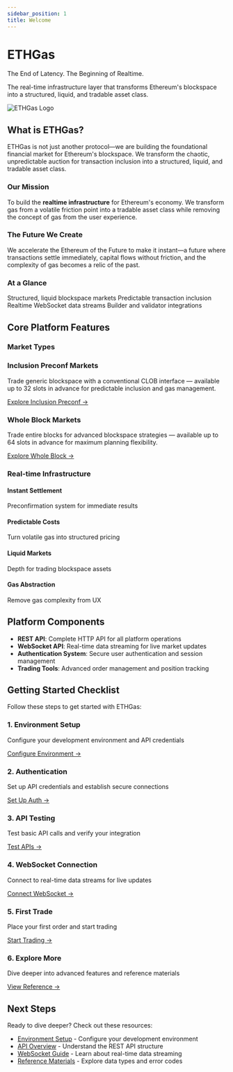 ```yaml
---
sidebar_position: 1
title: Welcome
---
```


<div className="hero hero--primary" style={{padding: '4rem 0', background: 'transparent', color: 'var(--ifm-color-content)'}}>
  <div className="container">
    <div className="row">
      <div className="col col--8">
        <h1 className="hero__title" style={{fontSize: '3rem', fontWeight: 'bold', marginBottom: '1rem'}}>
          ETHGas
        </h1>
        <p className="hero__subtitle" style={{fontSize: '1.5rem', fontWeight: '600', marginBottom: '1rem', color: 'var(--ifm-color-primary)'}}>
          The End of Latency. The Beginning of Realtime.
        </p>
        <p className="hero__subtitle" style={{fontSize: '1.25rem', marginBottom: '2rem'}}>
          The real-time infrastructure layer that transforms Ethereum's blockspace into a structured, liquid, and tradable asset class.
        </p>
      </div>
      <div className="col col--4" style={{textAlign: 'center'}}>
        <img src="/img/eg_logo_w+b.png" alt="ETHGas Logo" style={{maxWidth: '200px', height: 'auto'}} />
      </div>
    </div>
  </div>
</div>

## What is ETHGas?

<div className="row">
  <div className="col col--12">
    <p>
      ETHGas is not just another protocol—we are building the foundational financial market for Ethereum's blockspace. We transform the chaotic, unpredictable auction for transaction inclusion into a structured, liquid, and tradable asset class.
    </p>
    <h3>Our Mission</h3>
    <p>
      To build the <strong>realtime infrastructure</strong> for Ethereum's economy. We transform gas from a volatile friction point into a tradable asset class while removing the concept of gas from the user experience.
    </p>
    <h3>The Future We Create</h3>
    <p>
      We accelerate the Ethereum of the Future to make it instant—a future where transactions settle immediately, capital flows without friction, and the complexity of gas becomes a relic of the past.
    </p>
  </div>
  </div>

<div className="row" style={{ marginTop: '1rem' }}>
  <div className="col col--12">
    <h3 style={{ marginTop: 0 }}>At a Glance</h3>
    <div className="glance-card" style={{ padding: '1.25rem' }}>
      <div className="glance-tags">
        <span className="glance-tag">Structured, liquid blockspace markets</span>
        <span className="glance-tag">Predictable transaction inclusion</span>
        <span className="glance-tag">Realtime WebSocket data streams</span>
        <span className="glance-tag">Builder and validator integrations</span>
      </div>
    </div>
  </div>
</div>

## Core Platform Features

### Market Types

<div className="row" style={{ marginTop: '0.5rem' }}>
  <div className="col col--6">
    <div className="feature-card" style={{ height: '100%' }}>
      <h3>Inclusion Preconf Markets</h3>
      <p>Trade generic blockspace with a conventional CLOB interface — available up to 32 slots in advance for predictable inclusion and gas management.</p>
      <a href="/docs/api/trading/inclusion-preconf" className="button button--outline button--sm">Explore Inclusion Preconf →</a>
    </div>
  </div>
  <div className="col col--6">
    <div className="feature-card" style={{ height: '100%' }}>
      <h3>Whole Block Markets</h3>
      <p>Trade entire blocks for advanced blockspace strategies — available up to 64 slots in advance for maximum planning flexibility.</p>
      <a href="/docs/api/trading/whole-block" className="button button--outline button--sm">Explore Whole Block →</a>
    </div>
  </div>
</div>

### Real-time Infrastructure

<div className="row infra-cards" style={{ marginTop: '0.5rem' }}>
  <div className="col col--3">
    <div className="feature-card infra-card text--center">
      <h4>Instant Settlement</h4>
      <p>Preconfirmation system for immediate results</p>
    </div>
  </div>
  <div className="col col--3">
    <div className="feature-card infra-card text--center">
      <h4>Predictable Costs</h4>
      <p>Turn volatile gas into structured pricing</p>
    </div>
  </div>
  <div className="col col--3">
    <div className="feature-card infra-card text--center">
      <h4>Liquid Markets</h4>
      <p>Depth for trading blockspace assets</p>
    </div>
  </div>
  <div className="col col--3">
    <div className="feature-card infra-card text--center">
      <h4>Gas Abstraction</h4>
      <p>Remove gas complexity from UX</p>
    </div>
  </div>
</div>

## Platform Components

- **REST API**: Complete HTTP API for all platform operations
- **WebSocket API**: Real-time data streaming for live market updates
- **Authentication System**: Secure user authentication and session management
- **Trading Tools**: Advanced order management and position tracking

## Getting Started Checklist

Follow these steps to get started with ETHGas:

<div className="checklist-box">

<div className="row">
  <div className="col col--4">
    <div className="feature-card text--center">
      <h3>1. Environment Setup</h3>
      <p>Configure your development environment and API credentials</p>
      <a href="/docs/getting-started/connecting" className="button button--outline button--sm">
        Configure Environment →
      </a>
    </div>
  </div>
  <div className="col col--4">
    <div className="feature-card text--center">
      <h3>2. Authentication</h3>
      <p>Set up API credentials and establish secure connections</p>
      <a href="/docs/getting-started/connecting" className="button button--outline button--sm">
        Set Up Auth →
      </a>
    </div>
  </div>
  <div className="col col--4">
    <div className="feature-card text--center">
      <h3>3. API Testing</h3>
      <p>Test basic API calls and verify your integration</p>
      <a href="/docs/api/overview" className="button button--outline button--sm">
        Test APIs →
      </a>
    </div>
  </div>
  </div>

  <div className="row" style={{ marginTop: '0.5rem' }}>
  <div className="col col--4">
    <div className="feature-card text--center">
      <h3>4. WebSocket Connection</h3>
      <p>Connect to real-time data streams for live updates</p>
      <a href="/docs/websocket/overview" className="button button--outline button--sm">
        Connect WebSocket →
      </a>
    </div>
  </div>
  <div className="col col--4">
    <div className="feature-card text--center">
      <h3>5. First Trade</h3>
      <p>Place your first order and start trading</p>
      <a href="/docs/api/trading/whole-block" className="button button--outline button--sm">
        Start Trading →
      </a>
    </div>
  </div>
  <div className="col col--4">
    <div className="feature-card text--center">
      <h3>6. Explore More</h3>
      <p>Dive deeper into advanced features and reference materials</p>
      <a href="/docs/reference/data-types" className="button button--outline button--sm">
        View Reference →
      </a>
    </div>
  </div>
  </div>

</div>

## Next Steps

Ready to dive deeper? Check out these resources:

- [Environment Setup](/docs/getting-started/connecting) - Configure your development environment
- [API Overview](/docs/api/overview) - Understand the REST API structure
- [WebSocket Guide](/docs/websocket/overview) - Learn about real-time data streaming
- [Reference Materials](/docs/reference/data-types) - Explore data types and error codes
